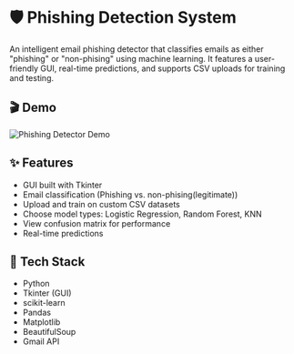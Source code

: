 # 🛡️ Phishing Detection System
An intelligent email phishing detector that classifies emails as either "phishing" or "non-phising" using machine learning. It features a user-friendly GUI, real-time predictions, and supports CSV uploads for training and testing.
## 🎬 Demo

![Phishing Detector Demo](demo.gif)

## ✨ Features
- GUI built with Tkinter
- Email classification (Phishing vs. non-phising(legitimate))
- Upload and train on custom CSV datasets
- Choose model types: Logistic Regression, Random Forest, KNN
- View confusion matrix for performance
- Real-time predictions

## 🧰 Tech Stack

- Python
- Tkinter (GUI)
- scikit-learn
- Pandas
- Matplotlib
- BeautifulSoup
- Gmail API

